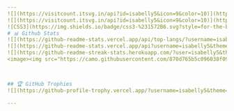 ```yaml
---
![](https://visitcount.itsvg.in/api?id=isabelly5&icon=9&color=10)](https://visitcount.itsvg.in)
![](https://visitcount.itsvg.in/api?id=isabelly5&icon=9&color=10)](https://visitcount.itsvg.in)  
![CSS3](https://img.shields.io/badge/css3-%231572B6.svg?style=for-the-badge&logo=css3&logoColor=white) ![HTML5](https://img.shields.io/badge/html5-%23E34F26.svg?style=for-the-badge&logo=html5&logoColor=white) ![JavaScript](https://img.shields.io/badge/javascript-%23323330.svg?style=for-the-badge&logo=javascript&logoColor=%23F7DF1E) ![Python](https://img.shields.io/badge/python-3670A0?style=for-the-badge&logo=python&logoColor=ffdd54) 
# 📊 Github Stats
![](https://github-readme-stats.vercel.app/api/top-langs/?username=isabelly5&theme=dracula&hide_border=true&include_all_commits=false&count_private=false&layout=compact) <br/>
![](https://github-readme-stats.vercel.app/api?username=isabelly5&theme=dracula&hide_border=true&include_all_commits=false&count_private=false)<br/>
![](https://github-readme-streak-stats.herokuapp.com/?user=isabelly5&theme=dracula&hide_border=true)<br/>
<image><img src="https://camo.githubusercontent.com/870d765b5c096038f097185a0ffa08df4011c0491b8039f3a7d5eeebf4d82c7e/68747470733a2f2f6d656469612e67697068792e636f6d2f6d656469612f57556c706c634d704f43456d5447427442572f67697068792e676966" width="45"> </image>



## 🏆 GitHub Trophies
![](https://github-profile-trophy.vercel.app/?username=isabelly5&theme=dracula&no-frame=true&no-bg=true&margin-w=4)

---
```



<!-- Proudly created with GPRM ( https://gprm.itsvg.in ) -->
